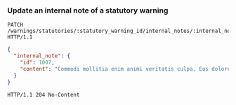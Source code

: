 ### Update an internal note of a statutory warning

```http
PATCH /warnings/statutories/:statutory_warning_id/internal_notes/:internal_note_id HTTP/1.1
```

```json
{
  "internal_note": {
    "id": 1007,
    "content": "Commodi mollitia enim animi veritatis culpa. Eos dolorem nulla"
  }
}
```

```http
HTTP/1.1 204 No-Content
```
